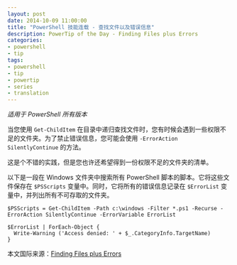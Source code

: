 ```yaml
---
layout: post
date: 2014-10-09 11:00:00
title: "PowerShell 技能连载 - 查找文件以及错误信息"
description: PowerTip of the Day - Finding Files plus Errors
categories:
- powershell
- tip
tags:
- powershell
- tip
- powertip
- series
- translation
---
```

_适用于 PowerShell 所有版本_

当您使用 `Get-ChildItem` 在目录中递归查找文件时，您有时候会遇到一些权限不足的文件夹。为了禁止错误信息，您可能会使用 `-ErrorAction SilentlyContinue` 的方法。

这是个不错的实践，但是您也许还希望得到一份权限不足的文件夹的清单。

以下是一段在 Windows 文件夹中搜索所有 PowerShell 脚本的脚本。它将这些文件保存在 `$PSScripts` 变量中。同时，它将所有的错误信息记录在 `$ErrorList` 变量中，并列出所有不可存取的文件夹。

    $PSScripts = Get-ChildItem -Path c:\windows -Filter *.ps1 -Recurse -ErrorAction SilentlyContinue -ErrorVariable ErrorList
    
    $ErrorList | ForEach-Object {
      Write-Warning ('Access denied: ' + $_.CategoryInfo.TargetName)
    }

<!--more-->
本文国际来源：[Finding Files plus Errors](http://community.idera.com/powershell/powertips/b/tips/posts/finding-files-plus-errors)
